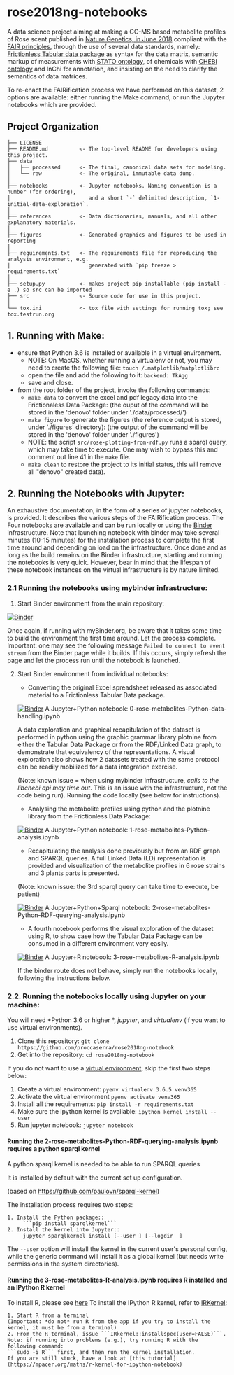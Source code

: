 rose2018ng-notebooks
==============================

A data science project aiming at making a GC-MS based metabolite profiles of Rose scent published in [Nature Genetics, in June 2018](https://doi.org/10.1038/s41588-018-0110-3) compliant with the [FAIR principles](https://doi.org/10.1038/sdata.2016.18), through the use of several data standards, namely: [Frictionless Tabular data package](https://frictionlessdata.io/specs/tabular-data-package/) as syntax for the data matrix, semantic markup of measurements with [STATO ontology](https://github.com/isa-tools/stato), of chemicals with [CHEBI ontology](http://purl.obolibrary.org/obo/chebi.owl) and InChi for annotation, and insisting on the need to clarify the semantics of data matrices.

To re-enact the FAIRification process we have performed on this dataset, 2 options are available: either running the Make command, or run the Jupyter notebooks which are provided. 

Project Organization
------------

    ├── LICENSE
    ├── README.md          <- The top-level README for developers using this project.
    ├── data
    │   ├── processed      <- The final, canonical data sets for modeling.
    │   └── raw            <- The original, immutable data dump.
    │    
    ├── notebooks          <- Jupyter notebooks. Naming convention is a number (for ordering),
    │                         and a short `-` delimited description, `1-initial-data-exploration`.
    │
    ├── references         <- Data dictionaries, manuals, and all other explanatory materials.
    │
    ├── figures            <- Generated graphics and figures to be used in reporting
    │
    ├── requirements.txt   <- The requirements file for reproducing the analysis environment, e.g.
    │                         generated with `pip freeze > requirements.txt`
    │
    ├── setup.py           <- makes project pip installable (pip install -e .) so src can be imported
    ├── src                <- Source code for use in this project.
    │
    └── tox.ini            <- tox file with settings for running tox; see tox.testrun.org


## 1. Running with Make:
    
- ensure that Python 3.6 is installed or available in a virtual environment.
    - NOTE: On MacOS, whether running a virtualenv or not, you may need to create the following file:
        ```touch /.matplotlib/matplotlibrc```
    - open the file and  add the following to it: ```backend: TkAgg```
    - save and close.
- from the root folder of the project, invoke the following commands:
    - ```make data``` to convert the excel and pdf legacy data into the Frictionaless Data Package: 
        (the ouput of the command will be stored in the 'denovo' folder under './data/processed/')
    - ```make figure``` to generate the figures (the reference output is stored, under './figures' directory):
        (the output of the command will be stored in the 'denovo' folder under './figures') 
    - NOTE: the script ```src/rose-plotting-from-rdf.py``` runs a sparql query, which may take time to execute. One may wish to bypass this and comment out line 41 in the ```make``` file.  
    - ```make clean``` to restore the project to its initial status, this will remove all "denovo" created data).


## 2. Running the Notebooks with Jupyter:

An exhaustive documentation, in the form of a series of jupyter notebooks, is provided. It describes the various steps of the FAIRification process. 
The Four notebooks are available and can be run locally or using the [Binder](https://mybinder.org/) infrastructure.
Note that launching notebook with binder may take several minutes (10-15 minutes) for the installation process to complete the first time around and depending on load on the infrastructure. Once done and as long as the build remains on the Binder infrastructure, starting and running the notebooks is very quick. However, bear in mind that the lifespan of these notebook instances on the virtual infrastructure is by nature limited.

### 2.1 Running the notebooks using mybinder infrastructure:

1. Start Binder environment from the main repository:

[![Binder](https://mybinder.org/badge_logo.svg)](https://mybinder.org/v2/gh/proccaserra/rose2018ng-notebook/revisionfix)

Once again, if running with myBinder.org, be aware that it takes some time to build the environment the first time around. Let the process complete. 
Important: one may see the following message `Failed to connect to event stream` from the Binder page while it builds. If this occurs, simply refresh the page and let the process run until the notebook is launched.


2. Start Binder environment from individual notebooks:

    + Converting the original Excel spreadsheet released as associated material to a Frictionless Tabular Data package.

    [![Binder](http://mybinder.org/badge_logo.svg)](https://mybinder.org/v2/gh/proccaserra/rose2018ng-notebook/revisionfix?filepath=%2Fnotebooks%2F0-rose-metabolites-Python-data-handling.ipynb) A Jupyter+Python notebook: 0-rose-metabolites-Python-data-handling.ipynb

    A data exploration and graphical recapitulation of the dataset is performed in python using the graphic grammar library plotnine from either the Tabular Data Package or from the RDF/Linked Data graph, to demonstrate that equivalency of the representations. A visual exploration also shows how 2 datasets treated with the same protocol can be readily mobilized for a data integration exercise.

    (Note: known issue = when using mybinder infrastructure, *calls to the libchebi api may time out*. This is an issue with the infrastructure, not the code being run). Running the code locally (see below for instructions).

    + Analysing the metabolite profiles using python and the plotnine library from the Frictionless Data Package:

    [![Binder](http://mybinder.org/badge_logo.svg)](http://beta.mybinder.org/v2/gh/proccaserra/rose2018ng-notebook/revisionfix?filepath=%2Fnotebooks%2F1-rose-metabolites-Python-analysis.ipynb) A Jupyter+Python notebook: 1-rose-metabolites-Python-analysis.ipynb

    + Recapitulating the analysis done previously but from an RDF graph and SPARQL queries. 
     A full Linked Data (LD) representation is provided and visualization of the metabolite profiles in 6 rose strains and 3 plants parts is presented.

     (Note: known issue: the 3rd sparql query can take time to execute, be patient) 

    [![Binder](http://mybinder.org/badge_logo.svg)](http://beta.mybinder.org/v2/gh/proccaserra/rose2018ng-notebook/revisionfix?filepath=%2Fnotebooks%2F2-rose-metabolites-Python-RDF-querying-analysis.ipynb) A Jupyter+Python+Sparql notebook: 2-rose-metabolites-Python-RDF-querying-analysis.ipynb

    + A fourth notebook performs the visual exploration of the dataset using R, to show case how the Tabular Data Package can be consumed in a different environment very easily.

    [![Binder](http://mybinder.org/badge_logo.svg)](http://beta.mybinder.org/v2/gh/proccaserra/rose2018ng-notebook/revisionfix?filepath=%2Fnotebooks%2F3-rose-metabolites-R-analysis.ipynb) A Jupyter+R notebook: 3-rose-metabolites-R-analysis.ipynb


    If the binder route does not behave, simply run the notebooks locally, following the instructions below.


### 2.2. Running the notebooks locally using Jupyter on your machine:

You will need *Python 3.6 or higher *, *jupyter*, and *virtualenv* (if you want to use virtual environments).

1. Clone this repository: ```git clone https://github.com/proccaserra/rose2018ng-notebook```  
1. Get into the repository: ```cd rose2018ng-notebook```

If you do not want to use a [virtual environment](http://akbaribrahim.com/managing-python-virtual-environments-with-pyenv-virtualenv/), skip the first two steps below:

1. Create a virtual environment: ```pyenv virtualenv 3.6.5 venv365``` 
1. Activate the virtual environment ```pyenv activate venv365 ```
1. Install all the requirements: ```pip install -r requirements.txt```
1. Make sure the ipython kernel is available: ```ipython kernel install --user```
1. Run jupyter notebook: ```jupyter notebook```


#### Running the 2-rose-metabolites-Python-RDF-querying-analysis.ipynb requires a python sparql kernel

A python sparql kernel is needed to be able to run SPARQL queries

It is installed by default with the current set up  configuration.

(based on https://github.com/paulovn/sparql-kernel)

The installation process requires two steps:

    1. Install the Python package::
         ```pip install sparqlkernel```
    2. Install the kernel into Jupyter::
         jupyter sparqlkernel install [--user ] [--logdir  ]

The ``--user`` option will install the kernel in the current user's personal
config, while the generic command will install it as a global kernel (but
needs write permissions in the system directories).


#### Running the 3-rose-metabolites-R-analysis.ipynb requires R installed and an IPython R kernel

To install R, please see [here](https://www.r-project.org/)
To install the IPython R kernel, refer to [IRKernel](https://irkernel.github.io):
    
    1. Start R from a terminal 
    (Important: *do not* run R from the app if you try to install the kernel, it must be from a terminal)
    2. From the R terminal, issue ```IRkernel::installspec(user=FALSE)```.
    Note: if running into problems (e.g.), try running R with the following command: 
    ```sudo -i R``` first, and then run the kernel installation.
    If you are still stuck, have a look at [this tutorial](https://mpacer.org/maths/r-kernel-for-ipython-notebook)




